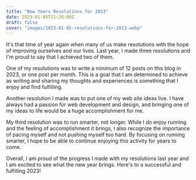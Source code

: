 ```yaml
---
title: "New Years Resolutions for 2023"
date: 2023-01-05T21:28:09Z
draft: false
cover: "images/2023-01-05-resolutions-for-2023.webp"
---
```


It's that time of year again when many of us make resolutions with the hope of improving ourselves and our lives. Last year, I made three resolutions and I'm proud to say that I achieved two of them.

One of my resolutions was to write a minimum of 12 posts on this blog in 2023, or one post per month. This is a goal that I am determined to achieve as writing and sharing my thoughts and experiences is something that I enjoy and find fulfilling.

Another resolution I made was to put one of my web site ideas live. I have always had a passion for web development and design, and bringing one of my ideas to life would be a huge accomplishment for me.

My third resolution was to run smarter, not longer. While I do enjoy running and the feeling of accomplishment it brings, I also recognize the importance of pacing myself and not pushing myself too hard. By focusing on running smarter, I hope to be able to continue enjoying this activity for years to come.

Overall, I am proud of the progress I made with my resolutions last year and I am excited to see what the new year brings. Here's to a successful and fulfilling 2023!